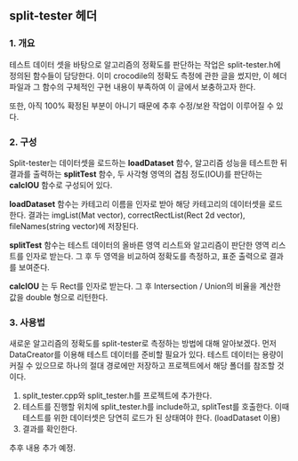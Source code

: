 ## split-tester 헤더 ##

### 1. 개요 ### 

  테스트 데이터 셋을 바탕으로 알고리즘의 정확도를 판단하는 작업은 split-tester.h에 정의된 함수들이 담당한다. 이미 crocodile의 정확도 측정에 관한 글을 썼지만, 이 헤더 파일과 그 함수의 구체적인 구현 내용이 부족하여 이 글에서 보충하고자 한다.

  또한, 아직 100% 확정된 부분이 아니기 때문에 추후 수정/보완 작업이 이루어질 수 있다.

### 2. 구성 ###

  Split-tester는 데이터셋을 로드하는 **loadDataset** 함수, 알고리즘 성능을 테스트한 뒤 결과를 출력하는 **splitTest** 함수, 두 사각형 영역의 겹침 정도(IOU)를 판단하는 **calcIOU** 함수로 구성되어 있다.

  **loadDataset** 함수는 카테고리 이름을 인자로 받아 해당 카테고리의 데이터셋을 로드한다. 결과는 imgList(Mat vector), correctRectList(Rect 2d vector), fileNames(string vector)에 저장된다.

  **splitTest** 함수는 테스트 데이터의 올바른 영역 리스트와 알고리즘이 판단한 영역 리스트를 인자로 받는다. 그 후 두 영역을 비교하여 정확도를 측정하고, 표준 출력으로 결과를 보여준다. 

  **calcIOU** 는 두 Rect를 인자로 받는다. 그 후 Intersection / Union의 비율을 계산한 값을 double 형으로 리턴한다.

### 3. 사용법 ###

  새로운 알고리즘의 정확도를 split-tester로 측정하는 방법에 대해 알아보겠다. 먼저 DataCreator를 이용해 테스트 데이터를 준비할 필요가 있다. 테스트 데이터는 용량이 커질 수 있으므로 하나의 절대 경로에만 저장하고 프로젝트에서 해당 폴더를 참조할 것이다.

1. split_tester.cpp와 split_tester.h를 프로젝트에 추가한다.
2. 테스트를 진행할 위치에 split_tester.h를 include하고, splitTest를 호출한다.
   이때 테스트를 위한 데이터셋은 당연히 로드가 된 상태여야 한다. (loadDataset 이용)
3. 결과를 확인한다.



추후 내용 추가 예정.

